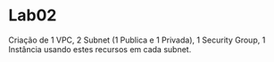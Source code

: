 # Lab02
Criação de 1 VPC, 2 Subnet (1 Publica e 1 Privada), 1 Security Group, 1 Instância usando estes recursos em cada subnet.
